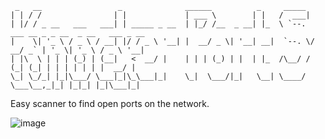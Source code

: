 ```
 _   __                 _              ______          _     _____                                 
| | / /                | |             | ___ \        | |   /  ___|                                
| |/ / _ __   ___   ___| | _____ _ __  | |_/ /__  _ __| |_  \ `--.  ___ __ _ _ __  _ __   ___ _ __ 
|    \| '_ \ / _ \ / __| |/ / _ \ '__| |  __/ _ \| '__| __|  `--. \/ __/ _` | '_ \| '_ \ / _ \ '__|
| |\  \ | | | (_) | (__|   <  __/ |    | | | (_) | |  | |_  /\__/ / (_| (_| | | | | | | |  __/ |   
\_| \_/_| |_|\___/ \___|_|\_\___|_|    \_|  \___/|_|   \__| \____/ \___\__,_|_| |_|_| |_|\___|_|                                                                                                                    
```
Easy scanner to find open ports on the network.

![image](https://user-images.githubusercontent.com/32572262/211219783-2ea59b1d-e133-47e0-b729-2c1a2638365b.png)
